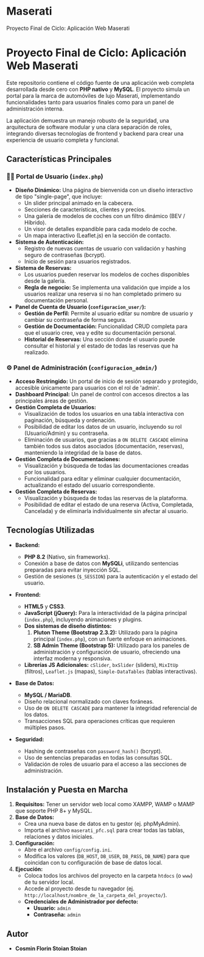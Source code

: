 # Maserati
Proyecto Final de Ciclo: Aplicación Web Maserati
# Proyecto Final de Ciclo: Aplicación Web Maserati

Este repositorio contiene el código fuente de una aplicación web completa desarrollada desde cero con **PHP nativo** y **MySQL**. El proyecto simula un portal para la marca de automóviles de lujo Maserati, implementando funcionalidades tanto para usuarios finales como para un panel de administración interna.

La aplicación demuestra un manejo robusto de la seguridad, una arquitectura de software modular y una clara separación de roles, integrando diversas tecnologías de frontend y backend para crear una experiencia de usuario completa y funcional.

## Características Principales

### 👨‍💻 Portal de Usuario (`index.php`)
- **Diseño Dinámico:** Una página de bienvenida con un diseño interactivo de tipo "single-page", que incluye:
    - Un slider principal animado en la cabecera.
    - Secciones de características, clientes y precios.
    - Una galería de modelos de coches con un filtro dinámico (BEV / Híbrido).
    - Un visor de detalles expandible para cada modelo de coche.
    - Un mapa interactivo (Leaflet.js) en la sección de contacto.
- **Sistema de Autenticación:**
    - Registro de nuevas cuentas de usuario con validación y hashing seguro de contraseñas (bcrypt).
    - Inicio de sesión para usuarios registrados.
- **Sistema de Reservas:**
    - Los usuarios pueden reservar los modelos de coches disponibles desde la galería.
    - **Regla de negocio:** Se implementa una validación que impide a los usuarios realizar una reserva si no han completado primero su documentación personal.
- **Panel de Cuenta de Usuario (`configuracion_user/`):**
    - **Gestión de Perfil:** Permite al usuario editar su nombre de usuario y cambiar su contraseña de forma segura.
    - **Gestión de Documentación:** Funcionalidad CRUD completa para que el usuario cree, vea y edite su documentación personal.
    - **Historial de Reservas:** Una sección donde el usuario puede consultar el historial y el estado de todas las reservas que ha realizado.

### ⚙️ Panel de Administración (`configuracion_admin/`)
- **Acceso Restringido:** Un portal de inicio de sesión separado y protegido, accesible únicamente para usuarios con el rol de 'admin'.
- **Dashboard Principal:** Un panel de control con accesos directos a las principales áreas de gestión.
- **Gestión Completa de Usuarios:**
    - Visualización de todos los usuarios en una tabla interactiva con paginación, búsqueda y ordenación.
    - Posibilidad de editar los datos de un usuario, incluyendo su rol (Usuario/Admin) y su contraseña.
    - Eliminación de usuarios, que gracias a `ON DELETE CASCADE` elimina también todos sus datos asociados (documentación, reservas), manteniendo la integridad de la base de datos.
- **Gestión Completa de Documentaciones:**
    - Visualización y búsqueda de todas las documentaciones creadas por los usuarios.
    - Funcionalidad para editar y eliminar cualquier documentación, actualizando el estado del usuario correspondiente.
- **Gestión Completa de Reservas:**
    - Visualización y búsqueda de todas las reservas de la plataforma.
    - Posibilidad de editar el estado de una reserva (Activa, Completada, Cancelada) y de eliminarla individualmente sin afectar al usuario.

## Tecnologías Utilizadas

-   **Backend:**
    -   **PHP 8.2** (Nativo, sin frameworks).
    -   Conexión a base de datos con **MySQLi**, utilizando sentencias preparadas para evitar inyección SQL.
    -   Gestión de sesiones (`$_SESSION`) para la autenticación y el estado del usuario.

-   **Frontend:**
    -   **HTML5** y **CSS3**.
    -   **JavaScript (jQuery):** Para la interactividad de la página principal (`index.php`), incluyendo animaciones y plugins.
    -   **Dos sistemas de diseño distintos:**
        1.  **Pluton Theme (Bootstrap 2.3.2):** Utilizado para la página principal (`index.php`), con un fuerte enfoque en animaciones.
        2.  **SB Admin Theme (Bootstrap 5):** Utilizado para los paneles de administración y configuración de usuario, ofreciendo una interfaz moderna y responsiva.
    -   **Librerías JS Adicionales:** `cSlider`, `bxSlider` (sliders), `MixItUp` (filtros), `Leaflet.js` (mapas), `Simple-DataTables` (tablas interactivas).

-   **Base de Datos:**
    -   **MySQL / MariaDB**.
    -   Diseño relacional normalizado con claves foráneas.
    -   Uso de `ON DELETE CASCADE` para mantener la integridad referencial de los datos.
    -   Transacciones SQL para operaciones críticas que requieren múltiples pasos.

-   **Seguridad:**
    -   Hashing de contraseñas con `password_hash()` (bcrypt).
    -   Uso de sentencias preparadas en todas las consultas SQL.
    -   Validación de roles de usuario para el acceso a las secciones de administración.

## Instalación y Puesta en Marcha

1.  **Requisitos:** Tener un servidor web local como XAMPP, WAMP o MAMP que soporte PHP 8+ y MySQL.
2.  **Base de Datos:**
    -   Crea una nueva base de datos en tu gestor (ej. phpMyAdmin).
    -   Importa el archivo `maserati_pfc.sql` para crear todas las tablas, relaciones y datos iniciales.
3.  **Configuración:**
    -   Abre el archivo `config/config.ini`.
    -   Modifica los valores (`DB_HOST`, `DB_USER`, `DB_PASS`, `DB_NAME`) para que coincidan con tu configuración de base de datos local.
4.  **Ejecución:**
    -   Coloca todos los archivos del proyecto en la carpeta `htdocs` (o `www`) de tu servidor local.
    -   Accede al proyecto desde tu navegador (ej. `http://localhost/nombre_de_la_carpeta_del_proyecto/`).
    -   **Credenciales de Administrador por defecto:**
        -   **Usuario:** `admin`
        -   **Contraseña:** `admin`

## Autor

-   **Cosmin Florin Stoian Stoian**
